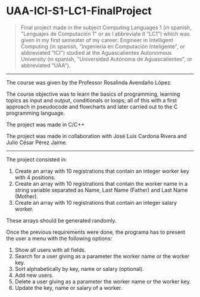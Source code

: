 # UAA-ICI-S1-LC1-FinalProject

> Final project made in the subject Computing Languages 1 (in spanish, "Lenguajes de Computación 1" or as I abbreviate it "LC1") which was given in my first semester of my career: Engineer in Intelligent Computing (in spanish, "Ingeniería en Computación Inteligente", or abbreviated "ICI") studied at the Aguascalientes Autonomous University (in spanish, "Universidad Autónoma de Aguascalientes", or abbreviated "UAA").

---

The course was given by the Professor Rosalinda Avendaño López.

The course objective was to learn the basics of programming, learning topics as input and output, conditionals or loops; all of this with a first approach in pseudocode and flowcharts and later carried out to the C programming language.

The project was made in C/C++

The project was made in collaboration with José Luis Cardona Rivera and Julio César Pérez Jaime.

---

The project consisted in:

1. Create an array with 10 registrations that contain an integer worker key with 4 positions.
2. Create an array with 10 registrations that contain the worker name in a string variable separated as Name, Last Name (Father) and Last Name (Mother).
3. Create an array with 10 registrations that contain an integer  salary worker.

These arrays should be generated randomly.

Once the previous requirements were done, the programa has to present the user a menu with the following options:
1. Show all users with all fields.
2. Search for a user giving as a parameter the worker name or the worker key.
3. Sort alphabetically by key, name or salary (optional).
4. Add new users.
5. Delete a user giving as a parameter the worker name or the worker key.
6. Update the key, name or salary of a worker.
